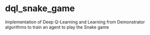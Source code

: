 # dql_snake_game
Implementation of Deep Q-Learning and Learning from Demonstrator algorithms to train an agent to play the Snake game

